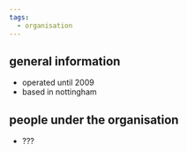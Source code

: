 ```yaml
---
tags:
  - organisation
---
```

## general information
- operated until 2009
- based in nottingham

## people under the organisation
- ???